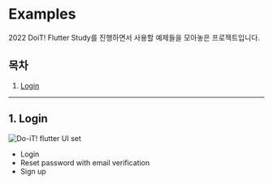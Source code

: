 # Examples
2022 DoiT! Flutter Study를 진행하면서 사용할 예제들을 모아놓은 프로젝트입니다.

## 목차
1. [Login](#1.-Login)

___

## 1. Login
![Do-iT! flutter UI set](https://user-images.githubusercontent.com/86904692/146663250-d68e20a4-e9bb-44f5-9000-f9291f031919.png)
* Login
* Reset password with email verification
* Sign up
